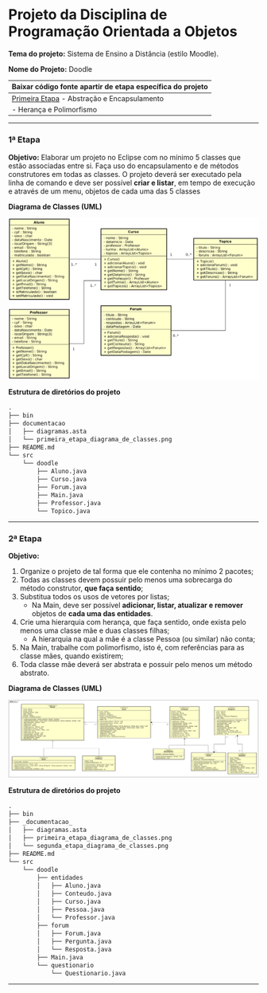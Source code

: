 # Projeto da Disciplina de Programação Orientada a Objetos

**Tema do projeto:** Sistema de Ensino a Distância (estilo Moodle).

**Nome do Projeto:** Doodle

| Baixar código fonte apartir de etapa específica do projeto   |
| :----------------------------------------------------------- |
| [Primeira Etapa](https://github.com/wzoreck/Doodle/releases/tag/V1.0_Primeira_Etapa) - Abstração e Encapsulamento |
| - Herança e Polimorfismo                                     |



------

### 1ª Etapa

**Objetivo:** Elaborar um projeto no Eclipse com no mínimo 5 classes que estão  associadas entre si. Faça uso do encapsulamento e de métodos  construtores em todas as classes. O projeto deverá ser executado pela  linha de comando e deve ser possível **criar e listar**, em tempo de execução e através de um menu, objetos de cada uma das 5 classes



**Diagrama de Classes (UML)**


![](_documentacao_/primeira_etapa_diagrama_de_classes.png)



**Estrutura de diretórios do projeto**

```shell
.
├── bin
├── documentacao
│   ├── diagramas.asta
│   └── primeira_etapa_diagrama_de_classes.png
├── README.md
└── src
    └── doodle
        ├── Aluno.java
        ├── Curso.java
        ├── Forum.java
        ├── Main.java
        ├── Professor.java
        └── Topico.java
```

------

### 2ª Etapa

**Objetivo:** 

1. Organize o projeto de tal forma que ele contenha no mínimo 2 pacotes;
2. Todas as classes devem possuir pelo menos uma sobrecarga do método construtor, **que faça sentido**;
3. Substitua todos os usos de vetores por listas;
   - Na Main, deve ser possível **adicionar, listar, atualizar e remover** objetos de **cada uma das entidades**.
4. Crie uma hierarquia com herança, que faça sentido, onde exista pelo menos uma classe mãe e duas classes filhas;
   - A hierarquia na qual a mãe é a classe Pessoa (ou similar) não conta;
5. Na Main, trabalhe com polimorfismo, isto é, com referências para as classe mães, quando existirem;
6. Toda classe mãe deverá ser abstrata e possuir pelo menos um método abstrato.



**Diagrama de Classes (UML)**

![](_documentacao_/segunda_etapa_diagrama_de_classes.png)



**Estrutura de diretórios do projeto**

```shell
.
├── bin
├── _documentacao_
│   ├── diagramas.asta
│   ├── primeira_etapa_diagrama_de_classes.png
│   └── segunda_etapa_diagrama_de_classes.png
├── README.md
└── src
    └── doodle
        ├── entidades
        │   ├── Aluno.java
        │   ├── Conteudo.java
        │   ├── Curso.java
        │   ├── Pessoa.java
        │   └── Professor.java
        ├── forum
        │   ├── Forum.java
        │   ├── Pergunta.java
        │   └── Resposta.java
        ├── Main.java
        └── questionario
            └── Questionario.java
```

------

